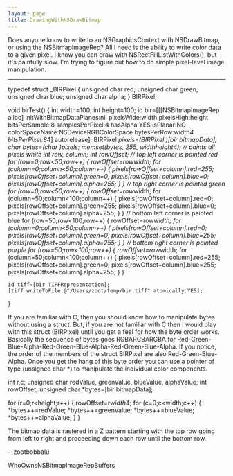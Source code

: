 ```yaml
---
layout: page
title: DrawingWithNSDrawBitmap
---
```




Does anyone know to write to an NSGraphicsContext with NSDrawBitmap, or using the NSBitmapImageRep? All I need is the ability to write color data to a given pixel. I know you can draw with NSRectFillListWithColors(), but it's painfully slow. I'm trying to figure out how to do simple pixel-level image manipulation.

----

    

typedef struct _BIRPixel {
    unsigned char red;
    unsigned char green;
    unsigned char blue;
    unsigned char alpha;
} BIRPixel;


void birTest() {
    int width=100;
    int height=100;
    id bir=[[[NSBitmapImageRep alloc] initWithBitmapDataPlanes:nil
                pixelsWide:width
                pixelsHigh:height
                bitsPerSample:8
                samplesPerPixel:4
                hasAlpha:YES
                isPlanar:NO
                colorSpaceName:NSDeviceRGBColorSpace
                bytesPerRow:width*4
                bitsPerPixel:8*4] autorelease];
    BIRPixel *pixels=(BIRPixel *)[bir bitmapData];
    char *bytes=(char *)pixels;
    memset(bytes, 255, width*height*4);  // paints all pixels white
    int row, column;
    int rowOffset;
    // top left corner is painted red
    for (row=0;row<50;row++) {
        rowOffset=row*width;
        for (column=0;column<50;column++) {
            pixels[rowOffset+column].red=255;
            pixels[rowOffset+column].green=0;
            pixels[rowOffset+column].blue=0;
            pixels[rowOffset+column].alpha=255;
        }
    }
    // top right corner is painted green
    for (row=0;row<50;row++) {
        rowOffset=row*width;
        for (column=50;column<100;column++) {
            pixels[rowOffset+column].red=0;
            pixels[rowOffset+column].green=255;
            pixels[rowOffset+column].blue=0;
            pixels[rowOffset+column].alpha=255;
        }
    }
    // bottom left corner is painted blue
    for (row=50;row<100;row++) {
        rowOffset=row*width;
        for (column=0;column<50;column++) {
            pixels[rowOffset+column].red=0;
            pixels[rowOffset+column].green=0;
            pixels[rowOffset+column].blue=255;
            pixels[rowOffset+column].alpha=255;
        }
    }
    // bottom right corner is painted purple
    for (row=50;row<100;row++) {
        rowOffset=row*width;
        for (column=50;column<100;column++) {
            pixels[rowOffset+column].red=255;
            pixels[rowOffset+column].green=0;
            pixels[rowOffset+column].blue=255;
            pixels[rowOffset+column].alpha=255;
        }
    }
    
    
    id tiff=[bir TIFFRepresentation];
    [tiff writeToFile:@"/Users/zoot/temp/bir.tiff" atomically:YES];
}




If you are familiar with C, then you should know how to manipulate bytes without using a struct. But, if you are not familiar with C then I would play with this struct (BIRPixel) until you get a feel for how the byte order works. Basically the sequence of bytes goes RGBARGBARGBA for Red-Green-Blue-Alpha-Red-Green-Blue-Alpha-Red-Green-Blue-Alpha. If you notice, the order of the members of the struct BIRPixel are also Red-Green-Blue-Alpha. Once you get the hang of this byte order you can use a pointer of type (unsigned char *) to manipulate the individual color components. 

    
int r,c;
unsigned char redValue, greenValue, blueValue, alphaValue;
int rowOffset;
unsigned char *bytes=[bir bitmapData];

for (r=0;r<height;r++) {
    rowOffset=r*width*4;
    for (c=0;c<width;c++) {
        *bytes++=redValue;
        *bytes++=greenValue;
        *bytes++=blueValue;
        *bytes++=alphaValue;
    }
}




The bitmap data is rastered in a Z pattern starting with the top row going from left to right and proceeding down each row until the bottom row.

--zootbobbalu  

WhoOwnsNSBitmapImageRepBuffers

